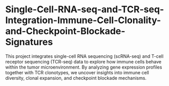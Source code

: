 # Single-Cell-RNA-seq-and-TCR-seq-Integration-Immune-Cell-Clonality-and-Checkpoint-Blockade-Signatures
This project integrates single-cell RNA sequencing (scRNA-seq) and T-cell receptor sequencing (TCR-seq) data to explore how immune cells behave within the tumor microenvironment. By analyzing gene expression profiles together with TCR clonotypes, we uncover insights into immune cell diversity, clonal expansion, and checkpoint blockade mechanisms.
